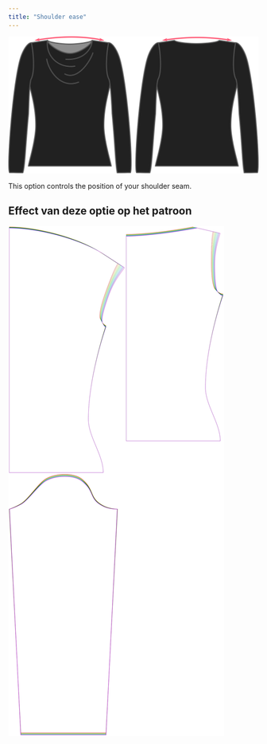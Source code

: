 ```yaml
---
title: "Shoulder ease"
---
```


![The shoulder ease option on Diana](./shoulderease.svg)

This option controls the position of your shoulder seam.

## Effect van deze optie op het patroon

![This image shows the effect of this option by superimposing several variants that have a different value for this option](diana_shoulderease_sample.svg "Effect of this option on the pattern")

